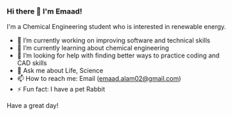 ### Hi there 👋 I'm Emaad! 

I'm a Chemical Engineering student who is interested in renewable energy.

- 🔭 I’m currently working on improving software and technical skills
- 🌱 I’m currently learning about chemical engineering
- 🤔 I’m looking for help with finding better ways to practice coding and CAD skills
- 💬 Ask me about Life, Science 
- 📫 How to reach me: Email (emaad.alam02@gmail.com)
- ⚡ Fun fact: I have a pet Rabbit

Have a great day!
